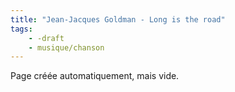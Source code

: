 ```yaml
---
title: "Jean-Jacques Goldman - Long is the road"
tags:
    - -draft
    - musique/chanson
---
```


Page créée automatiquement, mais vide.
